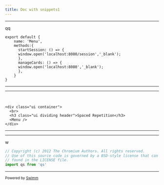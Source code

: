 ```yaml
---
title: Doc with snippets1
---
```

<SwmSnippet path="/src/components/Menu.vue" line="13">

---

qq

```vue
export default {
    name: 'Menu',
    methods:{
      startSession: () => {
      window.open('localhost:8080/session','_blank');
      },
      manageCards: () => {
      window.open('localhost:8080','_blank');
      },
    }
}
```

---

</SwmSnippet>

<SwmSnippet path="/src/popup/App.vue" line="2">

---

&nbsp;

```vue
<div class="ui container">
  <br>
  <h3 class="ui dividing header">Spaced Repetition</h3>
  <Menu />
</div>
```

---

</SwmSnippet>

<SwmSnippet path="/src/background.js" line="1">

---

w

```javascript
// Copyright (c) 2012 The Chromium Authors. All rights reserved.
// Use of this source code is governed by a BSD-style license that can be
// found in the LICENSE file.
import qs from 'qs'
```

---

</SwmSnippet>

<SwmMeta repo-id="Z2l0aHViJTNBJTNBc3ItZXh0ZW5zaW9uJTNBJTNBZG91ZWs=" repo-name="sr-extension"><sup>Powered by [Swimm](http://localhost:5000/)</sup></SwmMeta>
